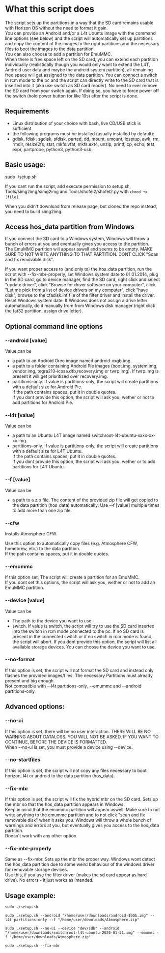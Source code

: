 # What this script does

The script sets up the partitions in a way that the SD card remains usable with Horizon OS without the need to format it gain.  
You can provide an Android and/or a L4t Ubuntu image with the command line options (see below) and the script will automatically set up partitions and copy the content of the images to the right partitions and the necessary files to boot the images to the data partition.  
You can also choose to add a partition for EmuMMC.  
When there is free space left on the SD card, you can extend each partition individually (realistically though you would only want to extend the L4T, Android user data and maybe the android system partition), all remaining free space will get assigned to the data partition. 
You can connect a switch in rcm mode to the pc and the script can directly write to the SD card that is inserted into it  (aka use switch as SD card reader). No need to ever remove the SD card from your switch again.
If doing so, you have to force power off the switch (hold power button for like 10s) after the script is done.  


## Requirements
- Linux distribution of your choice with bash, live CD/USB stick is sufficient
- the following programs must be installed (usually installed by default):
- gdisk, fdisk, sgdisk, sfdisk, parted, dd, mount, umount, losetup, awk, rm, rmdir, resize2fs, stat, mkfs.vfat, mkfs.ext4, unzip, printf, cp, echo, test, expr, partprobe, python3, python3-usb

## Basic usage:  
sudo ./setup.sh

If you cant run the script, add execute permission to setup.sh, Tools/simg2img/simg2img and Tools/shofel2/shofel2.py with `chmod +x [file]`.

When you didn't download from release page, but cloned the repo instead, you need to build simg2img.

## Access hos_data partition from Windows
If you connect the SD card to a Windows system, Windows will throw a bunch of errors at you and eventually gives you access to the partition.  
The EmuMMC partition will appear aswell and seems to be empty. MAKE SURE TO NOT WRITE ANYTHING TO THAT PARTITION. DONT CLICK "Scan and fix removable disk".

If you want proper access to (and only to) the hos_data partition, run the script with --fix-mbr-properly, set Windows system date to 01.01.2014, plug in the SD card, go to device manager, find the SD card, right click and select "update driver", click "Browse for driver software on your computer", click "Let me pick from a list of device drivers on my computer", click "have disk", browse to the cfadisk.inf file of the filter driver and install the driver. Reset Windows system date. If Windows does not assign a drive letter automatically, do it manually from from Windows disk manager (right click the fat32 partition, assign drive letter).

## Optional command line options  
### --android [value]  
Value can be  
- a path to an Android Oreo image named android-xxgb.img.  
- a path to a folder containing Android Pie images (boot.img, system.img, vendor.img, tegra210-icosa.dtb,recovery.img or twrp.img). If twrp.img is present it will get prioritized over recovery.img.  
- partitions-only. If value is partitions-only, the script will create partitions with a default size for Android Pie.  
If the path contains spaces, put it in double quotes.  
If you dont provide this option, the script will ask you, wether or not to add partitions for Android Pie.  
	
### --l4t [value]  
Value can be  
- a path to an Ubuntu L4T image named switchroot-l4t-ubuntu-xxxx-xx-xx.img.  
- partitions-only. If value is partitions-only, the script will create partitions with a default size for L4T Ubuntu.  
If the path contains spaces, put it in double quotes.  
If you dont provide this option, the script will ask you, wether or to add partitions for L4T Ubuntu.  

### --f [value]  
Value can be  
- a path to a zip file. The content of the provided zip file will get copied to the data partition (hos_data) automatically. Use --f [value] multiple times to add more than one zip file. 

### --cfw
Installs Atmosphere CFW.

Use this option to automatically copy files (e.g. Atmosphere CFW, homebrew, etc.) to the data partition.  
If the path contains spaces, put it in double quotes.  

### --emummc  
If this option set, The script will create a partition for an EmuMMC.  
If you dont set this options, the script will ask you, wether or not to add an EmuMMC partition.  

### --device [value]  
Value can be  
- The path to the device you want to use. 
- switch. If value is switch, the script will try to use the SD card inserted into the switch in rcm mode connected to the pc. If no SD card is present in the connected switch or if no switch in rcm mode is found, the script will abort.
If you dont provide this option, the script will list all available storage devices. You can choose the device you want to use.  

### --no-format
If this option is set, the script will not format the SD card and instead only flashes the provided images/files. The necessary Partitions must already present and big enough.  
Not compatible with --l4t partitions-only, --emummc and --android partitions-only.  

## Advanced options:  
### --no-ui  
If this option is set, there will be no user interaction. THERE WILL BE NO WARNING ABOUT DATALOSS. YOU WILL NOT BE ASKED, IF YOU WANT TO CONTINUE, BEFORE THE DEVICE IS FORMATTED.  
When --no-ui is set, you must provide a device using --device.  

### --no-startfiles  
If this option is set, the script will not copy any files necessary to boot horizon, l4t or android to the data partition (hos_data).

### --fix-mbr
If this option is set, the script will fix the hybrid mbr on the SD card. Sets up the mbr so that the hos_data partition appears in Windows.  
Keep in mind that the emummc partition will appear aswell. Make sure to not write anything to the emummc partition and to not click "scan and fix removable disk" when it asks you. Windows will throw a whole bunch of warnings and errors at you, but eventually gives you access to the hos_data partition.  
Doesn't work with any other option.

### --fix-mbr-properly
Same as --fix-mbr. Sets up the mbr the proper way. Windows wont detect the hos_data partition due to some weird behaviour of the windows driver for removable storage devices.  
Use this, if you use the filter driver (makes the sd card appear as hard drive). No errors - it just works as intended.


## Usage example:  
`sudo ./setup.sh`  

`sudo ./setup.sh --android "/home/user/downloads/android-16Gb.img" --l4t partitions-only --f "/home/user/downloads/Atmosphere.zip"`  

`sudo ./setup.sh --no-ui --device "dev/sdb" --android "/home/user/downloads/switchroot-l4t-ubuntu-2020-01-21.img" --emummc -f "/home/user/downloads/Atmosphere.zip"`  

`sudo ./setup.sh --fix-mbr`
